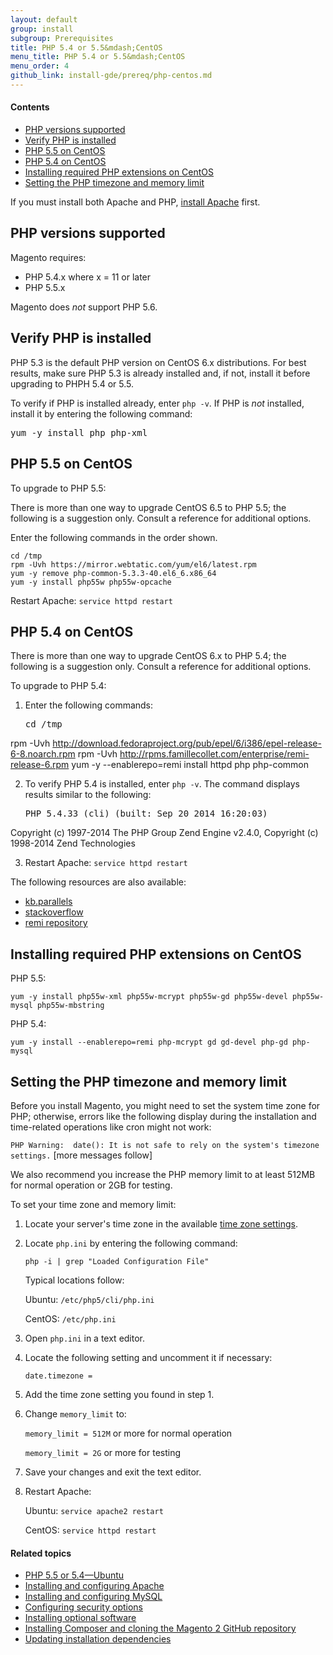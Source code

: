 ```yaml
---
layout: default
group: install
subgroup: Prerequisites
title: PHP 5.4 or 5.5&mdash;CentOS
menu_title: PHP 5.4 or 5.5&mdash;CentOS
menu_order: 4
github_link: install-gde/prereq/php-centos.md
---
```


<h4 id="instgde-php-prereq-contents">Contents</h4>

*	<a href="#php-support">PHP versions supported</a>
*	<a href="#centos-verify-php">Verify PHP is installed</a>
*	<a href="#instgde-prereq-php55-install-centos">PHP 5.5 on CentOS</a>
*	<a href="#instgde-prereq54-php-install-centos">PHP 5.4 on CentOS</a>
*	<a href="#instgde-prereq-php-prereq-centos">Installing required PHP extensions on CentOS</a>
*	<a href="#instgde-prereq-timezone">Setting the PHP timezone and memory limit</a>

<div class="bs-callout bs-callout-info" id="info">
<span class="glyphicon-class">
  <p>If you must install both Apache and PHP, <a href="{{ site.gdeurl }}install-gde/prereq/apache.html">install Apache</a> first.</p></span>
</div>

<h2 id="php-support">PHP versions supported</h2>

Magento requires:

*	PHP 5.4.x where x = 11 or later
*	PHP 5.5.x 

<div class="bs-callout bs-callout-info" id="info">
<span class="glyphicon-class">
  <p>Magento does <em>not</em> support PHP 5.6.</p></span>
</div>

<h2 id="centos-verify-php">Verify PHP is installed</h2>

PHP 5.3 is the default PHP version on CentOS 6.x distributions. For best results, make sure PHP 5.3 is already installed and, if not, install it before upgrading to PHPH 5.4 or 5.5.

To verify if PHP is installed already, enter `php -v`. If PHP is *not* installed, install it by entering the following command:

<pre>yum -y install php php-xml</pre>

<h2 id="instgde-prereq-php55-install-centos">PHP 5.5 on CentOS</h2>

To upgrade to PHP 5.5:

There is more than one way to upgrade CentOS 6.5 to PHP 5.5; the following is a suggestion only. Consult a reference for additional options.

Enter the following commands in the order shown.

	cd /tmp
	rpm -Uvh https://mirror.webtatic.com/yum/el6/latest.rpm
	yum -y remove php-common-5.3.3-40.el6_6.x86_64
	yum -y install php55w php55w-opcache

Restart Apache: `service httpd restart`

<h2 id="instgde-prereq-php55-install-centos">PHP 5.4 on CentOS</h2>
There is more than one way to upgrade CentOS 6.x to PHP 5.4; the following is a suggestion only. Consult a reference for additional options.


To upgrade to PHP 5.4:

1.	Enter the following commands:

	<pre>cd /tmp
rpm -Uvh http://download.fedoraproject.org/pub/epel/6/i386/epel-release-6-8.noarch.rpm
rpm -Uvh http://rpms.famillecollet.com/enterprise/remi-release-6.rpm
yum -y --enablerepo=remi install httpd php php-common</pre>

2.	To verify PHP 5.4 is installed, enter `php -v`. The command displays results similar to the following:

	<pre>PHP 5.4.33 (cli) (built: Sep 20 2014 16:20:03)
Copyright (c) 1997-2014 The PHP Group
Zend Engine v2.4.0, Copyright (c) 1998-2014 Zend Technologies</pre>

3.	Restart Apache: `service httpd restart`

The following resources are also available:

*	<a href="http://kb.parallels.com/en/115875" target="_blank">kb.parallels</a>
*	<a href="http://stackoverflow.com/questions/21502656/upgrading-php-on-centos-6-5-final" target="_blank">stackoverflow</a>
*	<a href="http://rpms.famillecollet.com/" target="_blank">remi repository</a>

<h2 id="instgde-prereq-php-prereq-centos">Installing required PHP extensions on CentOS</h2>

PHP 5.5:

	yum -y install php55w-xml php55w-mcrypt php55w-gd php55w-devel php55w-mysql php55w-mbstring

PHP 5.4:

	yum -y install --enablerepo=remi php-mcrypt gd gd-devel php-gd php-mysql

<h2 id="instgde-prereq-timezone">Setting the PHP timezone and memory limit</h2>

Before you install Magento, you might need to set the system time zone for PHP; otherwise, errors like the following display during the installation and time-related operations like cron might not work:

`PHP Warning:  date(): It is not safe to rely on the system's timezone settings.` [more messages follow]

We also recommend you increase the PHP memory limit to at least 512MB for normal operation or 2GB for testing.

To set your time zone and memory limit:

1.	Locate your server's time zone in the available <a href="http://php.net/manual/en/timezones.php" target="_blank">time zone settings</a>.
2.	Locate `php.ini` by entering the following command:

	`php -i | grep "Loaded Configuration File"`

	Typical locations follow:

	Ubuntu: `/etc/php5/cli/php.ini`

	CentOS: `/etc/php.ini`

3.	Open `php.ini` in a text editor.

4.	Locate the following setting and uncomment it if necessary:

	`date.timezone =`

5.	Add the time zone setting you found in step 1.

2.	Change `memory_limit` to:

	`memory_limit = 512M` or more for normal operation

	`memory_limit = 2G` or more for testing

3.	Save your changes and exit the text editor.

4.	Restart Apache:

	Ubuntu: `service apache2 restart`

	CentOS: `service httpd restart`


#### Related topics

*	<a href="{{ site.gdeurl }}install-gde/prereq/php-ubuntu.html">PHP 5.5 or 5.4&mdash;Ubuntu</a>
*	<a href="{{ site.gdeurl }}install-gde/prereq/apache.html">Installing and configuring Apache</a>
*	<a href="{{ site.gdeurl }}install-gde/prereq/mysql.html">Installing and configuring MySQL</a>
*	<a href="{{ site.gdeurl }}install-gde/prereq/security.html">Configuring security options</a>
*	<a href="{{ site.gdeurl }}install-gde/prereq/optional.html">Installing optional software</a>
*	<a href="{{ site.gdeurl }}install-gde/install/composer-clone.html">Installing Composer and cloning the Magento 2 GitHub repository</a>
*	<a href="{{ site.gdeurl }}install-gde/install/prepare-install.html">Updating installation dependencies</a>